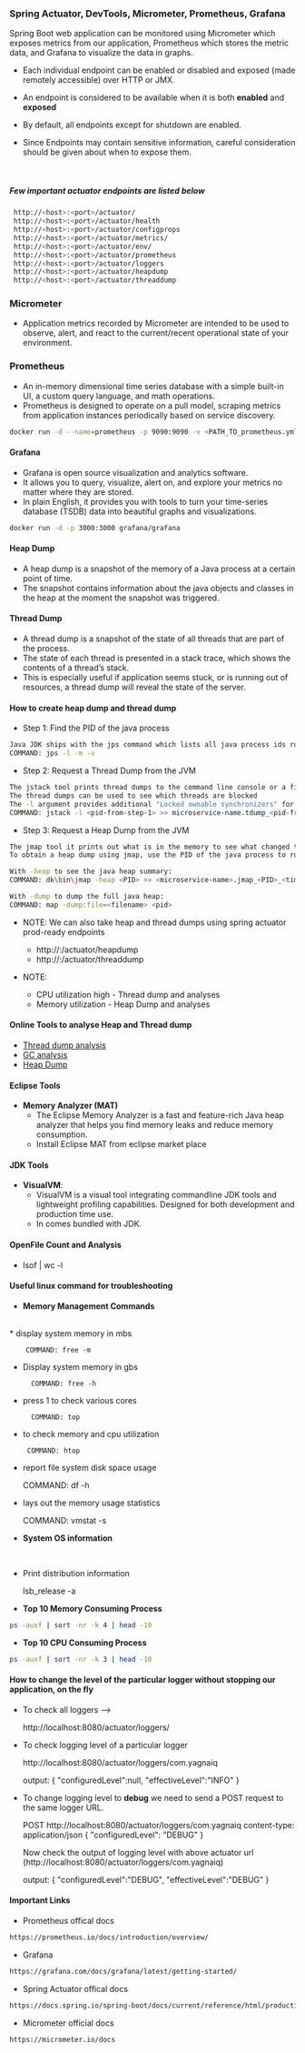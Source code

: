 ### Spring Actuator, DevTools, Micrometer, Prometheus, Grafana


Spring Boot web application can be monitored using Micrometer which exposes metrics from our application, Prometheus which stores the metric data, and Grafana to visualize the data in graphs.


* Each individual endpoint can be enabled or disabled and exposed (made remotely accessible) over HTTP or JMX. 

* An endpoint is considered to be available when it is both  __enabled__  and  __exposed__

* By default, all endpoints except for shutdown are enabled. 

* Since Endpoints may contain sensitive information, careful consideration should be given about when to expose them.<br>
<br>

##### Few important actuator endpoints are listed below

```bash
 http://<host>:<port>/actuator/
 http://<host>:<port>/actuator/health
 http://<host>:<port>/actuator/configprops
 http://<host>:<port>/actuator/metrics/
 http://<host>:<port>/actuator/env/
 http://<host>:<port>/actuator/prometheus 
 http://<host>:<port>/actuator/loggers
 http://<host>:<port>/actuator/heapdump
 http://<host>:<port>/actuator/threaddump
```

### Micrometer

* Application metrics recorded by Micrometer are intended to be used to observe, alert, and react to the current/recent operational state of your environment.


### Prometheus

* An in-memory dimensional time series database with a simple built-in UI, a custom query language, and math operations. 
* Prometheus is designed to operate on a pull model, scraping metrics from application instances periodically based on service discovery.

```bash
docker run -d --name=prometheus -p 9090:9090 -v <PATH_TO_prometheus.yml_FILE>:/etc/prometheus/prometheus.yml prom/prometheus --config.file=/etc/prometheus/prometheus.yml
```


#### Grafana

* Grafana is open source visualization and analytics software. 
* It allows you to query, visualize, alert on, and explore your metrics no matter where they are stored. 
* In plain English, it provides you with tools to turn your time-series database (TSDB) data into beautiful graphs and visualizations.


```bash
docker run -d -p 3000:3000 grafana/grafana
```


#### Heap Dump

* A heap dump is a snapshot of the memory of a Java process at a certain point of time.
* The snapshot contains information about the java objects and classes in the heap at the moment the snapshot was triggered. 



#### Thread Dump

* A thread dump is a snapshot of the state of all threads that are part of the process. 
* The state of each thread is presented in a stack trace, which shows the contents of a thread’s stack. 
* This is especially useful if application seems stuck, or is running out of resources, a thread dump will reveal the state of the server.


#### How to create heap dump and thread dump

* Step 1: Find the PID of the java process

```bash
Java JDK ships with the jps command which lists all java process ids running on the machine including the PID of the process.
COMMAND: jps -l -m -v 
```


* Step 2: Request a Thread Dump from the JVM

```bash
The jstack tool prints thread dumps to the command line console or a file, 
The thread dumps can be used to see which threads are blocked 
The -l argument provides additional "Locked ownable synchronizers" for each thread 
COMMAND: jstack -l <pid-from-step-1> >> microservice-name.tdump_<pid-from-step-1>_<timestamp>
```


* Step 3: Request a Heap Dump from the JVM

```bash
The jmap tool it prints out what is in the memory to see what changed to the command line console or a file.
To obtain a heap dump using jmap, use the PID of the java process to run the following commands :

With -heap to see the java heap summary:
COMMAND: dk\bin\jmap -heap <PID> >> <microservice-name>.jmap_<PID>_<timestamp>

With -dump to dump the full java heap:
COMMAND: map -dump:file=<filename> <pid> 
```


* NOTE: We can also take heap and thread dumps using spring actuator prod-ready endpoints 
    * http://<host>:<port>/actuator/heapdump 
    * http://<host>:<port>/actuator/threaddump


* NOTE:
     * CPU utilization high    - Thread dump and analyses
     * Memory utilization      - Heap Dump and analyses


#### Online Tools to analyse Heap and Thread dump

* [Thread dump analysis](https://fastthread.io/)
* [GC analysis](https://www.gceasy.io/)
* [Heap Dump](https://heaphero.io/)

#### Eclipse Tools

* **Memory Analyzer (MAT)**
     * The Eclipse Memory Analyzer is a fast and feature-rich Java heap analyzer that helps you find memory leaks and reduce memory consumption.
     * Install Eclipse MAT from eclipse market place


#### JDK Tools

* **VisualVM**: 
     * VisualVM is a visual tool integrating commandline JDK tools and lightweight profiling capabilities. Designed for both development and production time use. 
     * In comes bundled with JDK.



#### OpenFile Count and Analysis


* lsof | wc -l


#### Useful linux command for troubleshooting

* **Memory Management Commands**<br>
<br>
* display system memory in mbs

		COMMAND: free -m

* Display system memory in gbs
     
     	COMMAND: free -h    
     		
* press 1 to check various cores
     
       	COMMAND: top      
       		
* to check memory and cpu utilization
     
       COMMAND: htop
     
* report file system disk space usage
 
     COMMAND: df -h
 
 * lays out the memory usage statistics
 
    COMMAND: vmstat -s 


* **System OS information**<br>
<br>
    
* Print distribution information

    lsb_release -a



* **Top 10 Memory Consuming Process**

```bash     
ps -auxf | sort -nr -k 4 | head -10
```


* **Top 10 CPU Consuming Process**
      
```bash
ps -auxf | sort -nr -k 3 | head -10
```

#### How to change the level of the particular logger without stopping our application, on the fly

* To check all loggers --> 

	http://localhost:8080/actuator/loggers/

* To check logging level of a particular logger

    http://localhost:8080/actuator/loggers/com.yagnaiq
	
	output:
	{
	  "configuredLevel":null,
	 "effectiveLevel":"INFO"
	 }

* To change logging level to  __debug__  we need to send a POST request to the same logger URL.

	POST http://localhost:8080/actuator/loggers/com.yagnaiq
	content-type: application/json
	{
	  "configuredLevel": "DEBUG"
	}
	
	Now check the output of logging level with  above actuator url (http://localhost:8080/actuator/loggers/com.yagnaiq)
	
	output:
	{
	  "configuredLevel":"DEBUG",
	  "effectiveLevel":"DEBUG"
	}
	
	
	
  
  



#### Important Links

* Prometheus offical docs

```bash
https://prometheus.io/docs/introduction/overview/
```

* Grafana

```bash
https://grafana.com/docs/grafana/latest/getting-started/
```

* Spring Actuator offical docs

```bash
https://docs.spring.io/spring-boot/docs/current/reference/html/production-ready-features.html
```

* Micrometer official docs

```bash
https://micrometer.io/docs
```
